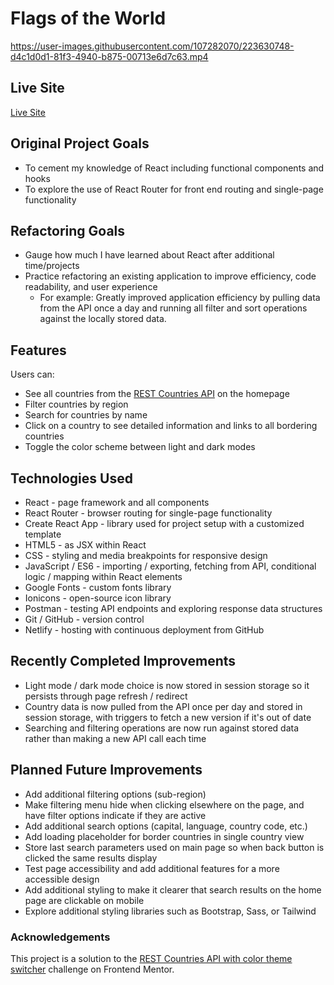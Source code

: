 # Flags of the World
https://user-images.githubusercontent.com/107282070/223630748-d4c1d0d1-81f3-4940-b875-00713e6d7c63.mp4

## Live Site

[Live Site](https://flagsoftheworld-afink.netlify.app)

## Original Project Goals
- To cement my knowledge of React including functional components and hooks
- To explore the use of React Router for front end routing and single-page functionality

## Refactoring Goals
- Gauge how much I have learned about React after additional time/projects
- Practice refactoring an existing application to improve efficiency, code readability, and user experience
    - For example: Greatly improved application efficiency by pulling data from the API once a day and running all filter and sort operations against the locally stored data.

## Features
Users can:
- See all countries from the [REST Countries API](https://restcountries.com) on the homepage
- Filter countries by region
- Search for countries by name
- Click on a country to see detailed information and links to all bordering countries
- Toggle the color scheme between light and dark modes

## Technologies Used
- React - page framework and all components
- React Router - browser routing for single-page functionality
- Create React App - library used for project setup with a customized template
- HTML5 - as JSX within React
- CSS - styling and media breakpoints for responsive design
- JavaScript / ES6 - importing / exporting, fetching from API, conditional logic / mapping within React elements
- Google Fonts - custom fonts library
- Ionicons - open-source icon library
- Postman - testing API endpoints and exploring response data structures
- Git / GitHub - version control
- Netlify - hosting with continuous deployment from GitHub

## Recently Completed Improvements
- Light mode / dark mode choice is now stored in session storage so it persists through page refresh / redirect
- Country data is now pulled from the API once per day and stored in session storage, with triggers to fetch a new version if it's out of date
- Searching and filtering operations are now run against stored data rather than making a new API call each time

## Planned Future Improvements
- Add additional filtering options (sub-region)
- Make filtering menu hide when clicking elsewhere on the page, and have filter options indicate if they are active
- Add additional search options (capital, language, country code, etc.)
- Add loading placeholder for border countries in single country view
- Store last search parameters used on main page so when back button is clicked the same results display
- Test page accessibility and add additional features for a more accessible design
- Add additional styling to make it clearer that search results on the home page are clickable on mobile
- Explore additional styling libraries such as Bootstrap, Sass, or Tailwind

### Acknowledgements
This project is a solution to the [REST Countries API with color theme switcher](https://www.frontendmentor.io/challenges/rest-countries-api-with-color-theme-switcher-5cacc469fec04111f7b848ca) challenge on Frontend Mentor.
